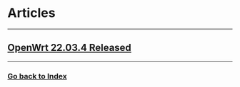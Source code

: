 # Articles
---

## [OpenWrt 22.03.4 Released](openwrt-22.03.4-released/main.html)

---
### [Go back to Index](../index.html)